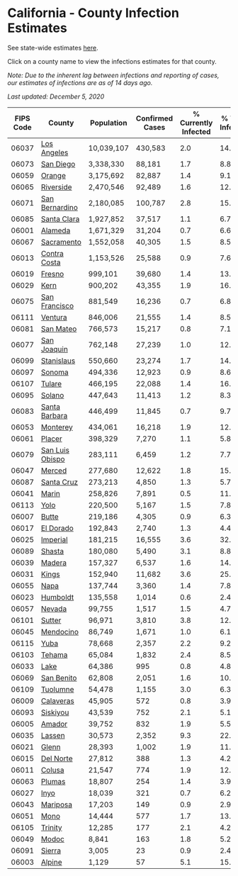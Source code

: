 # California - County Infection Estimates

See state-wide estimates [here](/infections/us-ca).

Click on a county name to view the infections estimates for that county.

*Note: Due to the inherent lag between infections and reporting of cases, our estimates of infections are as of 14 days ago.*

*Last updated: December 5, 2020*

|   FIPS Code |                             County |   Population |   Confirmed Cases |   % Currently Infected |   % Total Infected |
|-------------|------------------------------------|--------------|-------------------|------------------------|--------------------|
|       06037 |         [Los Angeles](los-angeles) |   10,039,107 |           430,583 |                    2.0 |               14.9 |
|       06073 |             [San Diego](san-diego) |    3,338,330 |            88,181 |                    1.7 |                8.8 |
|       06059 |                   [Orange](orange) |    3,175,692 |            82,887 |                    1.4 |                9.1 |
|       06065 |             [Riverside](riverside) |    2,470,546 |            92,489 |                    1.6 |               12.9 |
|       06071 |   [San Bernardino](san-bernardino) |    2,180,085 |           100,787 |                    2.8 |               15.2 |
|       06085 |         [Santa Clara](santa-clara) |    1,927,852 |            37,517 |                    1.1 |                6.7 |
|       06001 |                 [Alameda](alameda) |    1,671,329 |            31,204 |                    0.7 |                6.6 |
|       06067 |           [Sacramento](sacramento) |    1,552,058 |            40,305 |                    1.5 |                8.5 |
|       06013 |       [Contra Costa](contra-costa) |    1,153,526 |            25,588 |                    0.9 |                7.6 |
|       06019 |                   [Fresno](fresno) |      999,101 |            39,680 |                    1.4 |               13.7 |
|       06029 |                       [Kern](kern) |      900,202 |            43,355 |                    1.9 |               16.9 |
|       06075 |     [San Francisco](san-francisco) |      881,549 |            16,236 |                    0.7 |                6.8 |
|       06111 |                 [Ventura](ventura) |      846,006 |            21,555 |                    1.4 |                8.5 |
|       06081 |             [San Mateo](san-mateo) |      766,573 |            15,217 |                    0.8 |                7.1 |
|       06077 |         [San Joaquin](san-joaquin) |      762,148 |            27,239 |                    1.0 |               12.4 |
|       06099 |           [Stanislaus](stanislaus) |      550,660 |            23,274 |                    1.7 |               14.5 |
|       06097 |                   [Sonoma](sonoma) |      494,336 |            12,923 |                    0.9 |                8.6 |
|       06107 |                   [Tulare](tulare) |      466,195 |            22,088 |                    1.4 |               16.5 |
|       06095 |                   [Solano](solano) |      447,643 |            11,413 |                    1.2 |                8.3 |
|       06083 |     [Santa Barbara](santa-barbara) |      446,499 |            11,845 |                    0.7 |                9.7 |
|       06053 |               [Monterey](monterey) |      434,061 |            16,218 |                    1.9 |               12.4 |
|       06061 |                   [Placer](placer) |      398,329 |             7,270 |                    1.1 |                5.8 |
|       06079 | [San Luis Obispo](san-luis-obispo) |      283,111 |             6,459 |                    1.2 |                7.7 |
|       06047 |                   [Merced](merced) |      277,680 |            12,622 |                    1.8 |               15.3 |
|       06087 |           [Santa Cruz](santa-cruz) |      273,213 |             4,850 |                    1.3 |                5.7 |
|       06041 |                     [Marin](marin) |      258,826 |             7,891 |                    0.5 |               11.5 |
|       06113 |                       [Yolo](yolo) |      220,500 |             5,167 |                    1.5 |                7.8 |
|       06007 |                     [Butte](butte) |      219,186 |             4,305 |                    0.9 |                6.3 |
|       06017 |             [El Dorado](el-dorado) |      192,843 |             2,740 |                    1.3 |                4.4 |
|       06025 |               [Imperial](imperial) |      181,215 |            16,555 |                    3.6 |               32.8 |
|       06089 |                   [Shasta](shasta) |      180,080 |             5,490 |                    3.1 |                8.8 |
|       06039 |                   [Madera](madera) |      157,327 |             6,537 |                    1.6 |               14.0 |
|       06031 |                     [Kings](kings) |      152,940 |            11,682 |                    3.6 |               25.7 |
|       06055 |                       [Napa](napa) |      137,744 |             3,360 |                    1.4 |                7.8 |
|       06023 |               [Humboldt](humboldt) |      135,558 |             1,014 |                    0.6 |                2.4 |
|       06057 |                   [Nevada](nevada) |       99,755 |             1,517 |                    1.5 |                4.7 |
|       06101 |                   [Sutter](sutter) |       96,971 |             3,810 |                    3.8 |               12.2 |
|       06045 |             [Mendocino](mendocino) |       86,749 |             1,671 |                    1.0 |                6.1 |
|       06115 |                       [Yuba](yuba) |       78,668 |             2,357 |                    2.2 |                9.2 |
|       06103 |                   [Tehama](tehama) |       65,084 |             1,832 |                    2.4 |                8.5 |
|       06033 |                       [Lake](lake) |       64,386 |               995 |                    0.8 |                4.8 |
|       06069 |           [San Benito](san-benito) |       62,808 |             2,051 |                    1.6 |               10.9 |
|       06109 |               [Tuolumne](tuolumne) |       54,478 |             1,155 |                    3.0 |                6.3 |
|       06009 |             [Calaveras](calaveras) |       45,905 |               572 |                    0.8 |                3.9 |
|       06093 |               [Siskiyou](siskiyou) |       43,539 |               752 |                    2.1 |                5.1 |
|       06005 |                   [Amador](amador) |       39,752 |               832 |                    1.9 |                5.5 |
|       06035 |                   [Lassen](lassen) |       30,573 |             2,352 |                    9.3 |               22.4 |
|       06021 |                     [Glenn](glenn) |       28,393 |             1,002 |                    1.9 |               11.6 |
|       06015 |             [Del Norte](del-norte) |       27,812 |               388 |                    1.3 |                4.2 |
|       06011 |                   [Colusa](colusa) |       21,547 |               774 |                    1.9 |               12.1 |
|       06063 |                   [Plumas](plumas) |       18,807 |               254 |                    1.4 |                3.9 |
|       06027 |                       [Inyo](inyo) |       18,039 |               321 |                    0.7 |                6.2 |
|       06043 |               [Mariposa](mariposa) |       17,203 |               149 |                    0.9 |                2.9 |
|       06051 |                       [Mono](mono) |       14,444 |               577 |                    1.7 |               13.4 |
|       06105 |                 [Trinity](trinity) |       12,285 |               177 |                    2.1 |                4.2 |
|       06049 |                     [Modoc](modoc) |        8,841 |               163 |                    1.8 |                5.2 |
|       06091 |                   [Sierra](sierra) |        3,005 |                23 |                    0.9 |                2.4 |
|       06003 |                   [Alpine](alpine) |        1,129 |                57 |                    5.1 |               15.0 |